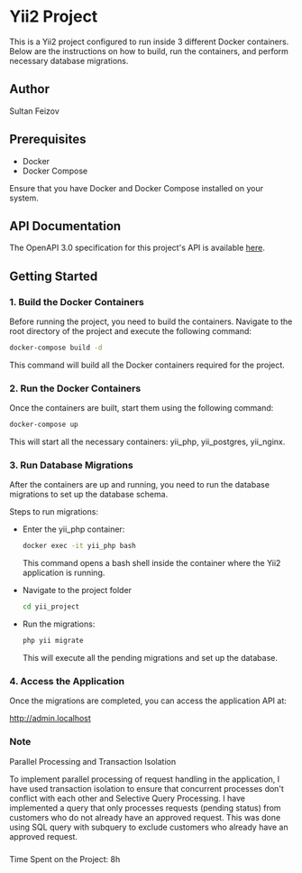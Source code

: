 # Yii2 Project

This is a Yii2 project configured to run inside 3 different Docker containers. Below are the instructions on how to build, run the containers, and perform necessary database migrations.

## Author

Sultan Feizov

## Prerequisites

- Docker
- Docker Compose

Ensure that you have Docker and Docker Compose installed on your system.

## API Documentation

The OpenAPI 3.0 specification for this project's API is available [here](./ProjectSpec.yaml).


## Getting Started

### 1. Build the Docker Containers

Before running the project, you need to build the containers. Navigate to the root directory of the project and execute the following command:

```bash
docker-compose build -d
```

This command will build all the Docker containers required for the project.

### 2. Run the Docker Containers
Once the containers are built, start them using the following command:

```bash
docker-compose up
```
This will start all the necessary containers: yii_php, yii_postgres, yii_nginx.

### 3. Run Database Migrations
After the containers are up and running, you need to run the database migrations to set up the database schema.

Steps to run migrations:

* Enter the yii_php container:
    ```bash
    docker exec -it yii_php bash
    ``` 
    This command opens a bash shell inside the container where the Yii2 application is running.

* Navigate to the project folder
    ```bash
    cd yii_project
    ```

* Run the migrations:
    ```bash
    php yii migrate
    ```
    This will execute all the pending migrations and set up the database.

### 4. Access the Application
Once the migrations are completed, you can access the application API at:

http://admin.localhost


### Note

Parallel Processing and Transaction Isolation

To implement parallel processing of request handling in the application, I have used transaction isolation to ensure that concurrent processes don't conflict with each other and Selective Query Processing. 
I have implemented a query that only processes requests (pending status) from customers who do not already have an approved request. This was done using SQL query with subquery to exclude customers who already have an approved request.


###
Time Spent on the Project: 8h